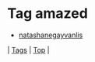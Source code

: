 <!--
title: Tag amazed
date: 2020-06-28T15:26:58.389Z
tags:
-->
# Tag amazed

 * [natashanegayvanlis](106044010754.md)

| [Tags](tags.md) | [Top](index.md) |
